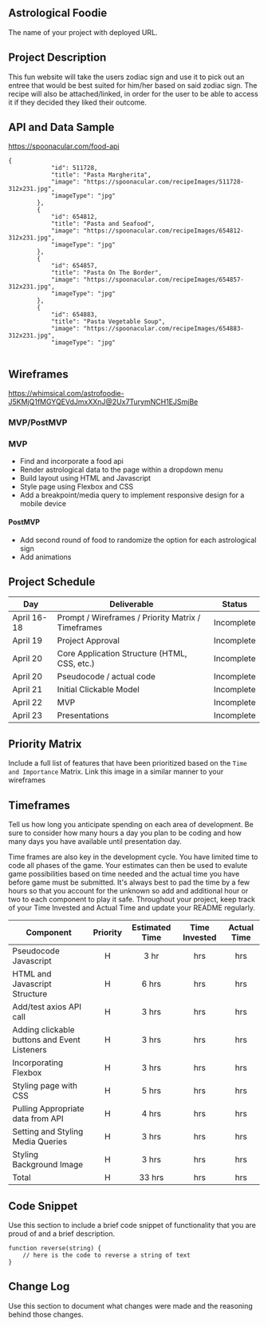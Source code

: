  ## Astrological Foodie

The name of your project with deployed URL.

## Project Description

This fun website will take the users zodiac sign and use it to pick out an entree that would be best suited for him/her based on said zodiac sign. The recipe will also be attached/linked, in order for the user to be able to access it if they decided they liked their outcome.

## API and Data Sample

https://spoonacular.com/food-api

```
{
            "id": 511728,
            "title": "Pasta Margherita",
            "image": "https://spoonacular.com/recipeImages/511728-312x231.jpg",
            "imageType": "jpg"
        },
        {
            "id": 654812,
            "title": "Pasta and Seafood",
            "image": "https://spoonacular.com/recipeImages/654812-312x231.jpg",
            "imageType": "jpg"
        },
        {
            "id": 654857,
            "title": "Pasta On The Border",
            "image": "https://spoonacular.com/recipeImages/654857-312x231.jpg",
            "imageType": "jpg"
        },
        {
            "id": 654883,
            "title": "Pasta Vegetable Soup",
            "image": "https://spoonacular.com/recipeImages/654883-312x231.jpg",
            "imageType": "jpg"
            
```

## Wireframes

https://whimsical.com/astrofoodie-J5KMjQ1fMGYQEVdJmxXXnJ@2Ux7TurymNCH1EJSmjBe

### MVP/PostMVP

### MVP

- Find and incorporate a food api  
- Render astrological data to the page within a dropdown menu
- Build layout using HTML and Javascript
- Style page using Flexbox and CSS
- Add a breakpoint/media query to implement responsive design for a mobile device


#### PostMVP  

- Add second round of food to randomize the option for each astrological sign 
- Add animations


## Project Schedule


|  Day | Deliverable | Status
|---|---| ---|
|April 16-18| Prompt / Wireframes / Priority Matrix / Timeframes | Incomplete
|April 19| Project Approval | Incomplete
|April 20| Core Application Structure (HTML, CSS, etc.) | Incomplete
|April 20| Pseudocode / actual code | Incomplete
|April 21| Initial Clickable Model  | Incomplete
|April 22| MVP | Incomplete
|April 23| Presentations | Incomplete

## Priority Matrix

Include a full list of features that have been prioritized based on the `Time and Importance` Matrix.  Link this image in a similar manner to your wireframes

## Timeframes

Tell us how long you anticipate spending on each area of development. Be sure to consider how many hours a day you plan to be coding and how many days you have available until presentation day.

Time frames are also key in the development cycle.  You have limited time to code all phases of the game.  Your estimates can then be used to evalute game possibilities based on time needed and the actual time you have before game must be submitted. It's always best to pad the time by a few hours so that you account for the unknown so add and additional hour or two to each component to play it safe. Throughout your project, keep track of your Time Invested and Actual Time and update your README regularly.

| Component | Priority | Estimated Time | Time Invested | Actual Time |
| --- | :---: |  :---: | :---: | :---: |
| Pseudocode Javascript | H | 3 hr| hrs | hrs |
| HTML and Javascript Structure| H | 6 hrs| hrs | hrs |
| Add/test axios API call| H | 3 hrs| hrs | hrs |
| Adding clickable buttons and Event Listeners | H | 3 hrs| hrs | hrs |
| Incorporating Flexbox | H | 3 hrs| hrs | hrs |
| Styling page with CSS | H | 5 hrs| hrs | hrs |
| Pulling Appropriate data from API | H | 4 hrs| hrs | hrs |
| Setting and Styling Media Queries | H | 3 hrs| hrs | hrs |
| Styling Background Image| H | 3 hrs| hrs | hrs |
| Total | H | 33 hrs| hrs | hrs |

## Code Snippet

Use this section to include a brief code snippet of functionality that you are proud of and a brief description.  

```
function reverse(string) {
	// here is the code to reverse a string of text
}
```

## Change Log
 Use this section to document what changes were made and the reasoning behind those changes.  
